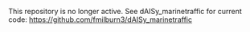 This repository is no longer active.  See dAISy_marinetraffic for current code: https://github.com/fmilburn3/dAISy_marinetraffic
